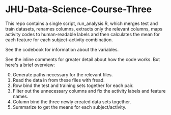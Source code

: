 # JHU-Data-Science-Course-Three

This repo contains a single script, run_analysis.R, which merges test and train datasets, renames columns, extracts only the relevant columns, maps activity codes to human-readable labels and then calculates the mean for each feature for each subject-activity combination.

See the codebook for information about the variables.

See the inline comments for greater detail about how the code works.  But here's a brief overview:

0. Generate paths necessary for the relevant files.
1. Read the data in from these files with fread.
2. Row bind the test and training sets together for each pair.
3. Filter out the unnecessary columns and fix the activity labels and feature names.
4. Column bind the three newly created data sets together.
5. Summarize to get the means for each subject/activity.
